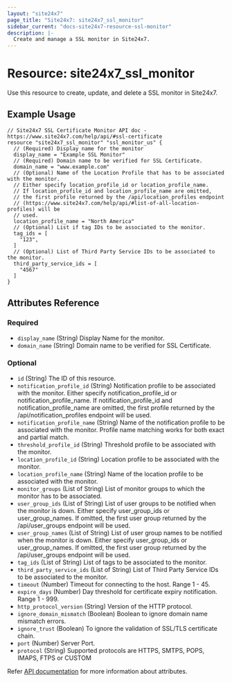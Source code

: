 ```yaml
---
layout: "site24x7"
page_title: "Site24x7: site24x7_ssl_monitor"
sidebar_current: "docs-site24x7-resource-ssl-monitor"
description: |-
  Create and manage a SSL monitor in Site24x7.
---
```


# Resource: site24x7\_ssl\_monitor

Use this resource to create, update, and delete a SSL monitor in Site24x7.

## Example Usage

```hcl
// Site24x7 SSL Certificate Monitor API doc - https://www.site24x7.com/help/api/#ssl-certificate
resource "site24x7_ssl_monitor" "ssl_monitor_us" {
  // (Required) Display name for the monitor
  display_name = "Example SSL Monitor"
  // (Required) Domain name to be verified for SSL Certificate.
  domain_name = "www.example.com"
  // (Optional) Name of the Location Profile that has to be associated with the monitor. 
  // Either specify location_profile_id or location_profile_name.
  // If location_profile_id and location_profile_name are omitted,
  // the first profile returned by the /api/location_profiles endpoint
  // (https://www.site24x7.com/help/api/#list-of-all-location-profiles) will be
  // used.
  location_profile_name = "North America"
  // (Optional) List if tag IDs to be associated to the monitor.
  tag_ids = [
    "123",
  ]
  // (Optional) List of Third Party Service IDs to be associated to the monitor.
  third_party_service_ids = [
    "4567"
  ]
}
```

## Attributes Reference

### Required

* `display_name` (String) Display Name for the monitor.
* `domain_name` (String) Domain name to be verified for SSL Certificate.

### Optional

* `id` (String) The ID of this resource.
* `notification_profile_id` (String) Notification profile to be associated with the monitor. Either specify notification_profile_id or notification_profile_name. If notification_profile_id and notification_profile_name are omitted, the first profile returned by the /api/notification_profiles endpoint will be used.
* `notification_profile_name` (String) Name of the notification profile to be associated with the monitor. Profile name matching works for both exact and partial match.
* `threshold_profile_id` (String) Threshold profile to be associated with the monitor.
* `location_profile_id` (String) Location profile to be associated with the monitor.
* `location_profile_name` (String) Name of the location profile to be associated with the monitor.
* `monitor_groups` (List of String) List of monitor groups to which the monitor has to be associated.
* `user_group_ids` (List of String) List of user groups to be notified when the monitor is down. Either specify user_group_ids or user_group_names. If omitted, the first user group returned by the /api/user_groups endpoint will be used.
* `user_group_names` (List of String) List of user group names to be notified when the monitor is down. Either specify user_group_ids or user_group_names. If omitted, the first user group returned by the /api/user_groups endpoint will be used.
* `tag_ids` (List of String) List of tags to be associated to the monitor.
* `third_party_service_ids` (List of String) List of Third Party Service IDs to be associated to the monitor.
* `timeout` (Number) Timeout for connecting to the host. Range 1 - 45.
* `expire_days` (Number) Day threshold for certificate expiry notification. Range 1 - 999.
* `http_protocol_version` (String) Version of the HTTP protocol.
* `ignore_domain_mismatch` (Boolean) Boolean to ignore domain name mismatch errors.
* `ignore_trust` (Boolean) To ignore the validation of SSL/TLS certificate chain.
* `port` (Number) Server Port.
* `protocol` (String) Supported protocols are HTTPS, SMTPS, POPS, IMAPS, FTPS or CUSTOM



Refer [API documentation](https://www.site24x7.com/help/api/#ssl-certificate) for more information about attributes.
